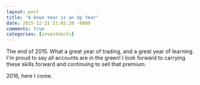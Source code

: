 ```yaml
---
layout: post
title: "A Down Year is an Up Year"
date: 2015-12-31 21:01:20 -0800
comments: true
categories: [investments]
---
```


The end of 2015. What a great year of trading, and a great year of learning. I'm proud to say all accounts are in the green! I look forward to carrying these skills forward and continuing to sell that premium.

2016, here I come.